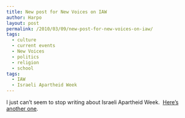 ```yaml
---
title: New post for New Voices on IAW
author: Harpo
layout: post
permalink: /2010/03/09/new-post-for-new-voices-on-iaw/
tags:
  - culture
  - current events
  - New Voices
  - politics
  - religion
  - school
tags:
  - IAW
  - Israeli Apartheid Week
---
```

I just can&#8217;t seem to stop writing about Israeli Apartheid Week.  <a href="http://blog.newvoices.org/?p=2920" target="_blank">Here&#8217;s another one</a>.